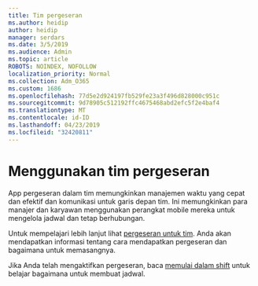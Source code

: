```yaml
---
title: Tim pergeseran
ms.author: heidip
author: heidip
manager: serdars
ms.date: 3/5/2019
ms.audience: Admin
ms.topic: article
ROBOTS: NOINDEX, NOFOLLOW
localization_priority: Normal
ms.collection: Adm_O365
ms.custom: 1686
ms.openlocfilehash: 77d5e2d924197fb529fe23a3f496d828000c951c
ms.sourcegitcommit: 9d78905c512192ffc4675468abd2efc5f2e4baf4
ms.translationtype: MT
ms.contentlocale: id-ID
ms.lasthandoff: 04/23/2019
ms.locfileid: "32420811"
---
```

# <a name="using-teams-shifts"></a>Menggunakan tim pergeseran

App pergeseran dalam tim memungkinkan manajemen waktu yang cepat dan efektif dan komunikasi untuk garis depan tim. Ini memungkinkan para manajer dan karyawan menggunakan perangkat mobile mereka untuk mengelola jadwal dan tetap berhubungan.

Untuk mempelajari lebih lanjut lihat [pergeseran untuk tim](https://docs.microsoft.com/en-us/microsoftteams/expand-teams-across-your-org/shifts-for-teams-landing-page). Anda akan mendapatkan informasi tentang cara mendapatkan pergeseran dan bagaimana untuk memasangnya.

Jika Anda telah mengaktifkan pergeseran, baca [memulai dalam shift](https://support.office.com/en-us/article/get-started-in-shifts-5f3e30d8-1821-4904-be26-c3cd25a497d6) untuk belajar bagaimana untuk membuat jadwal.

